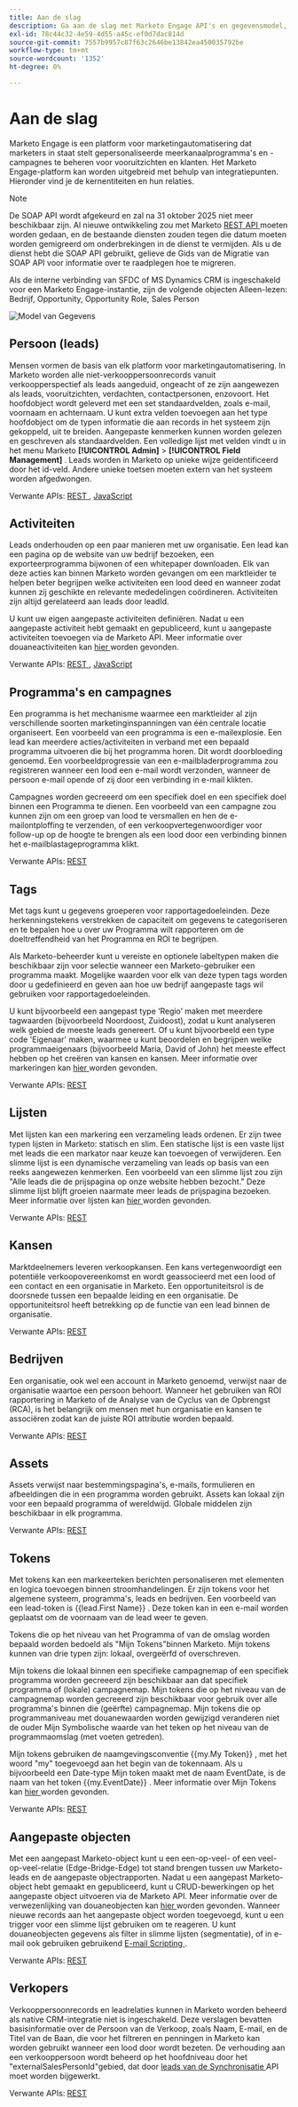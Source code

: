 ```yaml
---
title: Aan de slag
description: Ga aan de slag met Marketo Engage API's en gegevensmodel, inclusief leads, activiteiten, programma's, tags, lijsten, REST-instructies en SOAP-afgekeuringsberichten.
exl-id: 78c44c32-4e59-4d55-a45c-ef0d7dac814d
source-git-commit: 7557b9957c87f63c2646be13842ea450035792be
workflow-type: tm+mt
source-wordcount: '1352'
ht-degree: 0%

---
```


# Aan de slag

Marketo Engage is een platform voor marketingautomatisering dat marketers in staat stelt gepersonaliseerde meerkanaalprogramma&#39;s en -campagnes te beheren voor vooruitzichten en klanten. Het Marketo Engage-platform kan worden uitgebreid met behulp van integratiepunten. Hieronder vind je de kernentiteiten en hun relaties.

>[!NOTE]
>De SOAP API wordt afgekeurd en zal na 31 oktober 2025 niet meer beschikbaar zijn. Al nieuwe ontwikkeling zou met Marketo [ REST API ](./rest-api/rest-api.md) moeten worden gedaan, en de bestaande diensten zouden tegen die datum moeten worden gemigreerd om onderbrekingen in de dienst te vermijden. Als u de dienst hebt die SOAP API gebruikt, gelieve de Gids van de Migratie van SOAP API [ ](./soap-api/migration.md) voor informatie over te raadplegen hoe te migreren.
>

Als de interne verbinding van SFDC of MS Dynamics CRM is ingeschakeld voor een Marketo Engage-instantie, zijn de volgende objecten Alleen-lezen: Bedrijf, Opportunity, Opportunity Role, Sales Person

![ Model van Gegevens ](assets/data_model.png)

## Persoon (leads)

Mensen vormen de basis van elk platform voor marketingautomatisering. In Marketo worden alle niet-verkooppersoonrecords vanuit verkoopperspectief als leads aangeduid, ongeacht of ze zijn aangewezen als leads, vooruitzichten, verdachten, contactpersonen, enzovoort. Het hoofdobject wordt geleverd met een set standaardvelden, zoals e-mail, voornaam en achternaam. U kunt extra velden toevoegen aan het type hoofdobject om de typen informatie die aan records in het systeem zijn gekoppeld, uit te breiden. Aangepaste kenmerken kunnen worden gelezen en geschreven als standaardvelden. Een volledige lijst met velden vindt u in het menu Marketo **[!UICONTROL Admin]** > **[!UICONTROL Field Management]** . Leads worden in Marketo op unieke wijze geïdentificeerd door het id-veld. Andere unieke toetsen moeten extern van het systeem worden afgedwongen.

Verwante APIs: [ REST ](https://developer.adobe.com/marketo-apis/api/mapi/#tag/Leads), [ JavaScript ](javascript-api/lead-tracking.md#lead-tracking-api)

## Activiteiten

Leads onderhouden op een paar manieren met uw organisatie. Een lead kan een pagina op de website van uw bedrijf bezoeken, een exporteerprogramma bijwonen of een whitepaper downloaden. Elk van deze acties kan binnen Marketo worden gevangen om een marktleider te helpen beter begrijpen welke activiteiten een lood deed en wanneer zodat kunnen zij geschikte en relevante mededelingen coördineren. Activiteiten zijn altijd gerelateerd aan leads door leadId.

U kunt uw eigen aangepaste activiteiten definiëren. Nadat u een aangepaste activiteit hebt gemaakt en gepubliceerd, kunt u aangepaste activiteiten toevoegen via de Marketo API. Meer informatie over douaneactiviteiten kan [ hier ](https://experienceleague.adobe.com/en/docs/marketo/using/product-docs/administration/marketo-custom-activities/understanding-custom-activities) worden gevonden.

Verwante APIs: [ REST ](https://developer.adobe.com/marketo-apis/api/mapi/#tag/Activities), [ JavaScript ](javascript-api/lead-tracking.md#munchkin-behavior)

## Programma&#39;s en campagnes

Een programma is het mechanisme waarmee een marktleider al zijn verschillende soorten marketinginspanningen van één centrale locatie organiseert. Een voorbeeld van een programma is een e-mailexplosie. Een lead kan meerdere acties/activiteiten in verband met een bepaald programma uitvoeren die bij het programma horen. Dit wordt doorbloeding genoemd. Een voorbeeldprogressie van een e-mailbladerprogramma zou registreren wanneer een lood een e-mail wordt verzonden, wanneer de persoon e-mail opende of zij door een verbinding in e-mail klikten.

Campagnes worden gecreeerd om een specifiek doel en een specifiek doel binnen een Programma te dienen. Een voorbeeld van een campagne zou kunnen zijn om een groep van lood te versmallen en hen de e-mailontploffing te verzenden, of een verkoopvertegenwoordiger voor follow-up op de hoogte te brengen als een lood door een verbinding binnen het e-mailblastageprogramma klikt.

Verwante APIs: [ REST ](https://developer.adobe.com/marketo-apis/api/mapi/#tag/Campaigns)

## Tags

Met tags kunt u gegevens groeperen voor rapportagedoeleinden. Deze herkenningstekens verstrekken de capaciteit om gegevens te categoriseren en te bepalen hoe u over uw Programma wilt rapporteren om de doeltreffendheid van het Programma en ROI te begrijpen.

Als Marketo-beheerder kunt u vereiste en optionele labeltypen maken die beschikbaar zijn voor selectie wanneer een Marketo-gebruiker een programma maakt. Mogelijke waarden voor elk van deze typen tags worden door u gedefinieerd en geven aan hoe uw bedrijf aangepaste tags wil gebruiken voor rapportagedoeleinden.

U kunt bijvoorbeeld een aangepast type ‘Regio’ maken met meerdere tagwaarden (bijvoorbeeld Noordoost, Zuidoost), zodat u kunt analyseren welk gebied de meeste leads genereert. Of u kunt bijvoorbeeld een type code &#39;Eigenaar&#39; maken, waarmee u kunt beoordelen en begrijpen welke programmaeigenaars (bijvoorbeeld Maria, David of John) het meeste effect hebben op het creëren van kansen en kansen. Meer informatie over markeringen kan [ hier ](https://experienceleague.adobe.com/en/docs/marketo/using/product-docs/core-marketo-concepts/programs/working-with-programs/understanding-tags) worden gevonden.

Verwante APIs: [ REST ](https://developer.adobe.com/marketo-apis/api/asset/)

## Lijsten

Met lijsten kan een markering een verzameling leads ordenen. Er zijn twee typen lijsten in Marketo: statisch en slim. Een statische lijst is een vaste lijst met leads die een markator naar keuze kan toevoegen of verwijderen. Een slimme lijst is een dynamische verzameling van leads op basis van een reeks aangewezen kenmerken. Een voorbeeld van een slimme lijst zou zijn &quot;Alle leads die de prijspagina op onze website hebben bezocht.&quot; Deze slimme lijst blijft groeien naarmate meer leads de prijspagina bezoeken. Meer informatie over lijsten kan [ hier ](https://experienceleague.adobe.com/en/docs/marketo/using/home) worden gevonden.

Verwante APIs: [ REST ](https://developer.adobe.com/marketo-apis/api/asset/#tag/Static-Lists)

## Kansen

Marktdeelnemers leveren verkoopkansen. Een kans vertegenwoordigt een potentiële verkoopovereenkomst en wordt geassocieerd met een lood of een contact en een organisatie in Marketo. Een opportuniteitsrol is de doorsnede tussen een bepaalde leiding en een organisatie. De opportuniteitsrol heeft betrekking op de functie van een lead binnen de organisatie.

Verwante APIs: [ REST ](https://developer.adobe.com/marketo-apis/api/mapi/#tag/Opportunities)

## Bedrijven

Een organisatie, ook wel een account in Marketo genoemd, verwijst naar de organisatie waartoe een persoon behoort. Wanneer het gebruiken van ROI rapportering in Marketo of de Analyse van de Cyclus van de Opbrengst (RCA), is het belangrijk om mensen met hun organisatie en kansen te associëren zodat kan de juiste ROI attributie worden bepaald.

Verwante APIs: [ REST ](https://developer.adobe.com/marketo-apis/api/mapi/#tag/Companies)

## Assets

Assets verwijst naar bestemmingspagina&#39;s, e-mails, formulieren en afbeeldingen die in een programma worden gebruikt. Assets kan lokaal zijn voor een bepaald programma of wereldwijd. Globale middelen zijn beschikbaar in elk programma.

Verwante APIs: [ REST ](https://developer.adobe.com/marketo-apis/api/asset/)

## Tokens

Met tokens kan een markeerteken berichten personaliseren met elementen en logica toevoegen binnen stroomhandelingen. Er zijn tokens voor het algemene systeem, programma&#39;s, leads en bedrijven. Een voorbeeld van een lead-token is {{lead.First Name}} . Deze token kan in een e-mail worden geplaatst om de voornaam van de lead weer te geven.

Tokens die op het niveau van het Programma of van de omslag worden bepaald worden bedoeld als &quot;Mijn Tokens&quot;binnen Marketo. Mijn tokens kunnen van drie typen zijn: lokaal, overgeërfd of overschreven.

Mijn tokens die lokaal binnen een specifieke campagnemap of een specifiek programma worden gecreeerd zijn beschikbaar aan dat specifiek programma of (lokale) campagnemap. Mijn tokens die op het niveau van de campagnemap worden gecreeerd zijn beschikbaar voor gebruik over alle programma&#39;s binnen die (geërfte) campagnemap. Mijn tokens die op programmaniveau met douanewaarden worden gewijzigd veranderen niet de ouder Mijn Symbolische waarde van het teken op het niveau van de programmaomslag (met voeten getreden).

Mijn tokens gebruiken de naamgevingsconventie {{my.My Token}} , met het woord &quot;my&quot; toegevoegd aan het begin van de tokennaam. Als u bijvoorbeeld een Date-type Mijn token maakt met de naam EventDate, is de naam van het token {{my.EventDate}} . Meer informatie over Mijn Tokens kan [ hier ](https://experienceleague.adobe.com/en/docs/marketo/using/product-docs/core-marketo-concepts/programs/tokens/understanding-my-tokens-in-a-program) worden gevonden.

Verwante APIs: [ REST ](https://developer.adobe.com/marketo-apis/api/asset/#tag/Tokens)

## Aangepaste objecten

Met een aangepast Marketo-object kunt u een een-op-veel- of een veel-op-veel-relatie (Edge-Bridge-Edge) tot stand brengen tussen uw Marketo-leads en de aangepaste objectrapporten. Nadat u een aangepast Marketo-object hebt gemaakt en gepubliceerd, kunt u CRUD-bewerkingen op het aangepaste object uitvoeren via de Marketo API. Meer informatie over de verwezenlijking van douaneobjecten kan [ hier ](https://experienceleague.adobe.com/en/docs/marketo/using/home) worden gevonden. Wanneer nieuwe records aan het aangepaste object worden toegevoegd, kunt u een trigger voor een slimme lijst gebruiken om te reageren. U kunt douaneobjecten gegevens als filter in slimme lijsten (segmentatie), of in e-mail ook gebruiken gebruikend [ E-mail Scripting ](email-scripting.md).

Verwante APIs: [ REST ](https://developer.adobe.com/marketo-apis/api/mapi/#tag/Custom-Objects)

## Verkopers

Verkooppersoonrecords en leadrelaties kunnen in Marketo worden beheerd als native CRM-integratie niet is ingeschakeld. Deze verslagen bevatten basisinformatie over de Persoon van de Verkoop, zoals Naam, E-mail, en de Titel van de Baan, die voor het filtreren en penningen in Marketo kan worden gebruikt wanneer een lood door wordt bezeten. De verhouding aan een verkooppersoon wordt beheerd op het hoofdniveau door het &quot;externalSalesPersonId&quot;gebied, dat door [ leads van de Synchronisatie ](https://developer.adobe.com/marketo-apis/api/mapi/#tag/Leads/operation/syncLeadUsingPOST) API moet worden bijgewerkt.

Verwante APIs: [ REST ](https://developer.adobe.com/marketo-apis/api/mapi/#tag/Sales-Persons)
